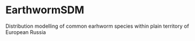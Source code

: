 # EarthwormSDM
Distribution modelling of common earhworm species within plain territory of European Russia 
